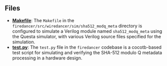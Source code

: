 
## Files
- **[Makefile](sha512_modq_meta/Makefile.driver.md)**: The `Makefile` in the `firedancer/src/wiredancer/sim/sha512_modq_meta` directory is configured to simulate a Verilog module named `sha512_modq_meta` using the Questa simulator, with various Verilog source files specified for the simulation.
- **[test.py](sha512_modq_meta/test.py.driver.md)**: The `test.py` file in the `firedancer` codebase is a cocotb-based test script for simulating and verifying the SHA-512 modulo Q metadata processing in a hardware design.
